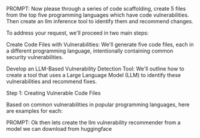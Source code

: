 PROMPT: Now please through a series of code scaffolding, create 5 files from the top five programming languages which  have code vulnerabilities. Then create an llm inference tool to identify them and recommend changes.

To address your request, we'll proceed in two main steps:

Create Code Files with Vulnerabilities: We'll generate five code files, each in a different programming language, intentionally containing common security vulnerabilities.

Develop an LLM-Based Vulnerability Detection Tool: We'll outline how to create a tool that uses a Large Language Model (LLM) to identify these vulnerabilities and recommend fixes.

Step 1: Creating Vulnerable Code Files

Based on common vulnerabilities in popular programming languages, here are examples for each:

PROMPT: Ok then lets create the llm vulnerability recommender from a model we can download from huggingface


